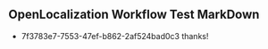 ## OpenLocalization Workflow Test MarkDown
* 7f3783e7-7553-47ef-b862-2af524bad0c3 
thanks!<!--HONumber=Mar16_HO2-->
